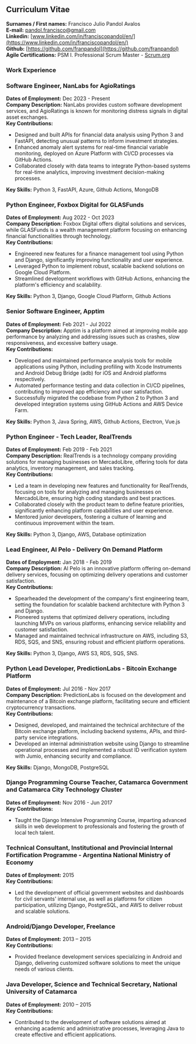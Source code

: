 ## Curriculum Vitae

**Surnames / First names:** Francisco Julio Pandol Avalos  
**E-mail:** pandol.francisco@gmail.com  
**Linkedin:** [www.linkedin.com/in/franciscopandol/en/](https://www.linkedin.com/in/franciscopandol/en/)  
**Github:** [https://github.com/franpandol](https://github.com/franpandol)  
**Agile Certifications:** PSM I. Professional Scrum Master - [Scrum.org](https://www.scrum.org/)

### Work Experience

### Software Engineer, NanLabs for AgioRatings
**Dates of Employment:** Dec 2023 - Present  
**Company Description:** NanLabs provides custom software development services, and AgioRatings is known for monitoring distress signals in digital asset exchanges.  
**Key Contributions:**  
- Designed and built APIs for financial data analysis using Python 3 and FastAPI, detecting unusual patterns to inform investment strategies.
- Enhanced anomaly alert systems for real-time financial variable monitoring, deployed on Azure Platform with CI/CD processes via GitHub Actions.
- Collaborated closely with data teams to integrate Python-based systems for real-time analytics, improving investment decision-making processes.

**Key Skills:** Python 3, FastAPI, Azure, Github Actions, MongoDB

### Python Engineer, Foxbox Digital for GLASFunds
**Dates of Employment:** Aug 2022 - Oct 2023  
**Company Description:** Foxbox Digital offers digital solutions and services, while GLASFunds is a wealth management platform focusing on enhancing financial functionalities through technology.  
**Key Contributions:**  
- Engineered new features for a finance management tool using Python and Django, significantly improving functionality and user experience.
- Leveraged Python to implement robust, scalable backend solutions on Google Cloud Platform.
- Streamlined development workflows with GitHub Actions, enhancing the platform's efficiency and scalability.  

**Key Skills:** Python 3, Django, Google Cloud Platform, Github Actions

### Senior Software Engineer, Apptim
**Dates of Employment:** Feb 2021 - Jul 2022  
**Company Description:** Apptim is a platform aimed at improving mobile app performance by analyzing and addressing issues such as crashes, slow responsiveness, and excessive battery usage.  
**Key Contributions:**  
- Developed and maintained performance analysis tools for mobile applications using Python, including profiling with Xcode Instruments and Android Debug Bridge (adb) for iOS and Android platforms respectively.
- Automated performance testing and data collection in CI/CD pipelines, contributing to improved app efficiency and user satisfaction.
- Successfully migrated the codebase from Python 2 to Python 3 and developed integration systems using GitHub Actions and AWS Device Farm.  

**Key Skills:** Python 3, Java Spring, AWS, Github Actions, Electron, Vue.js

### Python Engineer - Tech Leader, RealTrends
**Dates of Employment:** Feb 2019 - Feb 2021  
**Company Description:** RealTrends is a technology company providing solutions for managing businesses on MercadoLibre, offering tools for data analytics, inventory management, and sales tracking.  
**Key Contributions:**  
- Led a team in developing new features and functionality for RealTrends, focusing on tools for analyzing and managing businesses on MercadoLibre, ensuring high coding standards and best practices.
- Collaborated closely with the product team to define feature priorities, significantly enhancing platform capabilities and user experience.
- Mentored junior developers, fostering a culture of learning and continuous improvement within the team.

**Key Skills:** Python 3, Django, AWS, Database optimization

### Lead Engineer, Al Pelo - Delivery On Demand Platform
**Dates of Employment:** Jan 2018 - Feb 2019  
**Company Description:** Al Pelo is an innovative platform offering on-demand delivery services, focusing on optimizing delivery operations and customer satisfaction.  
**Key Contributions:**  
- Spearheaded the development of the company's first engineering team, setting the foundation for scalable backend architecture with Python 3 and Django.
- Pioneered systems that optimized delivery operations, including launching MVPs on various platforms, enhancing service reliability and customer satisfaction.
- Managed and maintained technical infrastructure on AWS, including S3, RDS, SQS, and SNS, ensuring robust and efficient platform operations.  

**Key Skills:** Python 3, Django, AWS S3, RDS, SQS, SNS.

### Python Lead Developer, PredictionLabs - Bitcoin Exchange Platform
**Dates of Employment:** Jul 2016 - Nov 2017  
**Company Description:** PredictionLabs is focused on the development and maintenance of a Bitcoin exchange platform, facilitating secure and efficient cryptocurrency transactions.  
**Key Contributions:**  
- Designed, developed, and maintained the technical architecture of the Bitcoin exchange platform, including backend systems, APIs, and third-party service integrations.
- Developed an internal administration website using Django to streamline operational processes and implemented a robust ID verification system with Jumio, enhancing security and compliance.  

**Key Skills:** Django, MongoDB, PostgreSQL

### Django Programming Course Teacher, Catamarca Government and Catamarca City Technology Cluster
**Dates of Employment:** Nov 2016 - Jun 2017  
**Key Contributions:**  
- Taught the Django Intensive Programming Course, imparting advanced skills in web development to professionals and fostering the growth of local tech talent.

### Technical Consultant, Institutional and Provincial Internal Fortification Programme - Argentina National Ministry of Economy
**Dates of Employment:** 2015  
**Key Contributions:**  
- Led the development of official government websites and dashboards for civil servants' internal use, as well as platforms for citizen participation, utilizing Django, PostgreSQL, and AWS to deliver robust and scalable solutions.

### Android/Django Developer, Freelance
**Dates of Employment:** 2013 – 2015  
**Key Contributions:**  
- Provided freelance development services specializing in Android and Django, delivering customized software solutions to meet the unique needs of various clients.

### Java Developer, Science and Technical Secretary, National University of Catamarca
**Dates of Employment:** 2010 – 2015  
**Key Contributions:**  
- Contributed to the development of software solutions aimed at enhancing academic and administrative processes, leveraging Java to create effective and efficient applications.